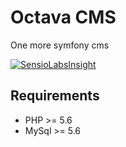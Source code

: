 # Octava CMS

One more symfony cms

[![SensioLabsInsight](https://insight.sensiolabs.com/projects/6aa358a4-d01d-4229-bfd3-fdb295b6575f/big.png)](https://insight.sensiolabs.com/projects/6aa358a4-d01d-4229-bfd3-fdb295b6575f)

## Requirements 

* PHP >= 5.6
* MySql >= 5.6
